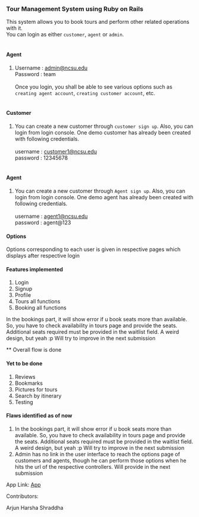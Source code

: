 ### Tour Management System using Ruby on Rails

This system allows you to book tours and perform other related operations with it. <br/>
You can login as either `customer`, `agent` or `admin`. <br/>
<br/>
#### Agent
1. Username : admin@ncsu.edu<br/>
   Password : team<br/><br/>
   Once you login, you shall be able to see various options such as `creating agent account`, `creating customer account`, etc.<br/><br/>
   
#### Customer
1. You can create a new customer through `customer sign up`.
   Also, you can login from login console. 
   One demo customer has already been created with following credentials.<br/><br/>
   username : customer1@ncsu.edu<br/>
   password : 12345678<br/>
   <br/>
 #### Agent 
 1. You can create a new customer through `Agent sign up`.
    Also, you can login from login console. 
    One demo agent has already been created with following credentials.<br/><br/>
    username : agent1@ncsu.edu<br/>
    password : agent@123<br/>
    
 #### Options
 Options corresponding to each user is given in respective pages which displays after respective login
 
 #### Features implemented
 1) Login<br/>
 2) Signup<br/>
 3) Profile<br/>
 3) Tours all functions<br/>
 4) Booking all functions<br/>
 
 In the bookings part, it will show error if u book seats more than available. So, you have to check availability in tours page and provide the seats. Additional seats required must be provided in the waitlist field. A weird design, but yeah :p Will try to improve in the next submission
 
 ** Overall flow is done
 
 #### Yet to be done
 1) Reviews<br/>
 2) Bookmarks<br/>
 3) Pictures for tours <br/>
 3) Search by itinerary<br/>
 4) Testing<br/>
 
 #### Flaws identified as of now
 
 1) In the bookings part, it will show error if u book seats more than available. So, you have to check availability in tours page and provide the seats. Additional seats required must be provided in the waitlist field. A weird design, but yeah :p Will try to improve in the next submission <br/>
 2) Admin has no link in the user interface to reach the options page of customers and agents, though he can perform those options when he hits the url of the respective controllers. Will provide in the next submission

App Link: [App](https://sleepy-brushlands-90006.herokuapp.com)<br/>

Contributors:

Arjun 
Harsha
Shraddha
